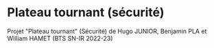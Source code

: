 # Plateau tournant (sécurité)
Projet "Plateau tournant" (Sécurité) de Hugo JUNIOR, Benjamin PLA et William HAMET (BTS SN-IR 2022-23)